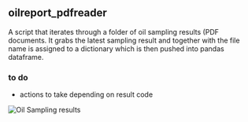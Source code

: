 ## oilreport_pdfreader

A script that iterates through a folder of oil sampling results (PDF documents. 
It grabs the latest sampling result and together with the file name is assigned to a dictionary which is then pushed into pandas dataframe. 

### to do
- actions to take depending on result code

![Oil Sampling results](https://ibb.co/6Xg6fpH)


